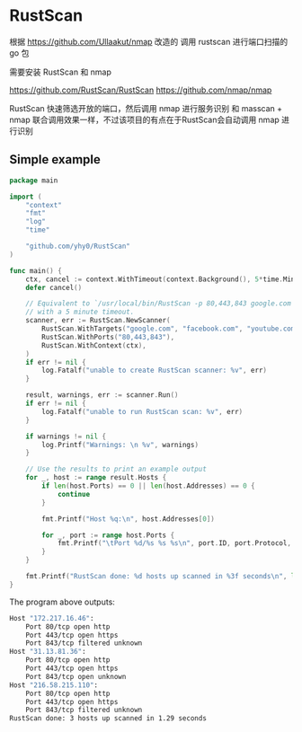 # RustScan

根据 https://github.com/Ullaakut/nmap 改造的 调用 rustscan 进行端口扫描的 go 包

需要安装 RustScan 和 nmap 

https://github.com/RustScan/RustScan
https://github.com/nmap/nmap

RustScan 快速筛选开放的端口，然后调用 nmap 进行服务识别 
和 masscan + nmap 联合调用效果一样，不过该项目的有点在于RustScan会自动调用 nmap 进行识别

## Simple example

```go
package main

import (
    "context"
    "fmt"
    "log"
    "time"

    "github.com/yhy0/RustScan"
)

func main() {
    ctx, cancel := context.WithTimeout(context.Background(), 5*time.Minute)
    defer cancel()

    // Equivalent to `/usr/local/bin/RustScan -p 80,443,843 google.com facebook.com youtube.com`,
    // with a 5 minute timeout.
    scanner, err := RustScan.NewScanner(
        RustScan.WithTargets("google.com", "facebook.com", "youtube.com"),
        RustScan.WithPorts("80,443,843"),
        RustScan.WithContext(ctx),
    )
    if err != nil {
        log.Fatalf("unable to create RustScan scanner: %v", err)
    }

    result, warnings, err := scanner.Run()
    if err != nil {
        log.Fatalf("unable to run RustScan scan: %v", err)
    }

    if warnings != nil {
        log.Printf("Warnings: \n %v", warnings)
    }

    // Use the results to print an example output
    for _, host := range result.Hosts {
        if len(host.Ports) == 0 || len(host.Addresses) == 0 {
            continue
        }

        fmt.Printf("Host %q:\n", host.Addresses[0])

        for _, port := range host.Ports {
            fmt.Printf("\tPort %d/%s %s %s\n", port.ID, port.Protocol, port.State, port.Service.Name)
        }
    }

    fmt.Printf("RustScan done: %d hosts up scanned in %3f seconds\n", len(result.Hosts), result.Stats.Finished.Elapsed)
}
```

The program above outputs:

```bash
Host "172.217.16.46":
    Port 80/tcp open http
    Port 443/tcp open https
    Port 843/tcp filtered unknown
Host "31.13.81.36":
    Port 80/tcp open http
    Port 443/tcp open https
    Port 843/tcp open unknown
Host "216.58.215.110":
    Port 80/tcp open http
    Port 443/tcp open https
    Port 843/tcp filtered unknown
RustScan done: 3 hosts up scanned in 1.29 seconds
```
